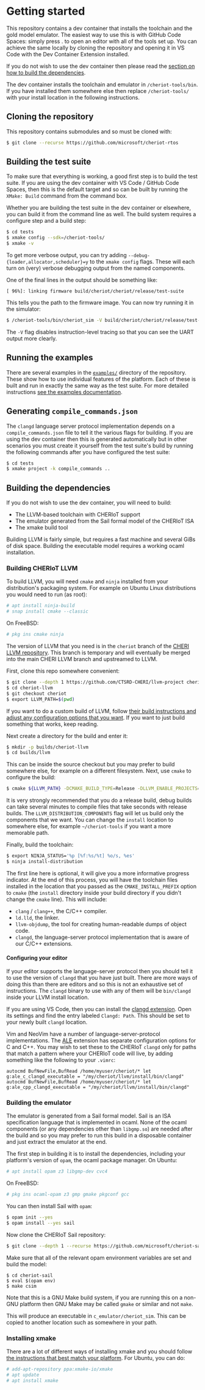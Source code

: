 Getting started
===============

This repository contains a dev container that installs the toolchain and the gold model emulator.
The easiest way to use this is with GitHub Code Spaces: simply press . to open an editor with all of the tools set up.
You can achieve the same locally by cloning the repository and opening it in VS Code with the Dev Container Extension installed.

If you do not wish to use the dev container then please read the [section on how to build the dependencies](#building-the-dependencies).

The dev container installs the toolchain and emulator in `/cheriot-tools/bin`.
If you have installed them somewhere else then replace `/cheriot-tools/` with your install location in the following instructions.

Cloning the repository
----------------------

This repository contains submodules and so must be cloned with:

```sh
$ git clone --recurse https://github.com/microsoft/cheriot-rtos
```

Building the test suite
-----------------------

To make sure that everything is working, a good first step is to build the test suite.
If you are using the dev container with VS Code / GitHub Code Spaces, then this is the default target and so can be built by running the `XMake: Build` command from the command box.

Whether you are building the test suite in the dev container or elsewhere, you can build it from the command line as well.
The build system requires a configure step and a build step:

```sh
$ cd tests
$ xmake config --sdk=/cheriot-tools/
$ xmake -v
```

To get more verbose output, you can try adding `--debug-{loader,allocator,scheduler}=y` to the `xmake config` flags.
These will each turn on (very) verbose debugging output from the named components.

One of the final lines in the output should be something like:

```
[ 96%]: linking firmware build/cheriot/cheriot/release/test-suite
```

This tells you the path to the firmware image.
You can now try running it in the simulator:

```sh
$ /cheriot-tools/bin/cheriot_sim -V build/cheriot/cheriot/release/test-suite
```

The `-V` flag disables instruction-level tracing so that you can see the UART output more clearly.

Running the examples
--------------------

There are several examples in the [`examples/`](../examples/) directory of the repository.
These show how to use individual features of the platform.
Each of these is built and run in exactly the same way as the test suite.
For more detailed instructions [see the examples documentation](../examples/README.md).

Generating `compile_commands.json`
----------------------------------

The `clangd` language server protocol implementation depends on a `compile_commands.json` file to tell it the various flags for building.
If you are using the dev container then this is generated automatically but in other scenarios you must create it yourself from the test suite's build by running the following commands after you have configured the test suite:

```sh
$ cd tests
$ xmake project -k compile_commands ..
```

Building the dependencies
-------------------------

If you do not wish to use the dev container, you will need to build:

 - The LLVM-based toolchain with CHERIoT support
 - The emulator generated from the Sail formal model of the CHERIoT ISA
 - The xmake build tool

Building LLVM is fairly simple, but requires a fast machine and several GiBs of disk space.
Building the executable model requires a working ocaml installation.

### Building CHERIoT LLVM

To build LLVM, you will need `cmake` and `ninja` installed from your distribution's packaging system.
For example on Ubuntu Linux distributions you would need to run (as root):

```sh
# apt install ninja-build
# snap install cmake --classic
```

On FreeBSD:

```sh
# pkg ins cmake ninja
```

The version of LLVM that you need is in the `cheriot` branch of the [CHERI LLVM repository](https://github.com/CTSRD-CHERI/llvm-project/tree/cheriot).
This branch is temporary and will eventually be merged into the main CHERI LLVM branch and upstreamed to LLVM.

First, clone this repo somewhere convenient:

```sh
$ git clone --depth 1 https://github.com/CTSRD-CHERI/llvm-project cheriot-llvm
$ cd cheriot-llvm
$ git checkout cheriot
$ export LLVM_PATH=$(pwd)
```

If you want to do a custom build of LLVM, follow [their build instructions and adjust any configuration options that you want](https://www.llvm.org/docs/CMake.html).
If you want to just build something that works, keep reading.

Next create a directory for the build and enter it:

```sh
$ mkdir -p builds/cheriot-llvm
$ cd builds/llvm
```

This can be inside the source checkout but you may prefer to build somewhere else, for example on a different filesystem.
Next, use `cmake` to configure the build:

```sh
$ cmake ${LLVM_PATH} -DCMAKE_BUILD_TYPE=Release -DLLVM_ENABLE_PROJECTS="clang;clang-tools-extra;lld" -   DCMAKE_INSTALL_PREFIX=install -DLLVM_ENABLE_UNWIND_TABLES=NO -DLLVM_ENABLE_LLD=ON -DLLVM_TARGETS_TO_BUILD=RISCV -       DLLVM_DISTRIBUTION_COMPONENTS="clang;clangd;lld;llvm-objdump" -G Ninja
```

It is very strongly recommended that you do a release build, debug builds can take several minutes to compile files that take seconds with release builds.
The `LLVM_DISTRIBUTION_COMPONENTS` flag will let us build only the components that we want.
You can change the `install` location to somewhere else, for example `~/cheriot-tools` if you want a more memorable path.

Finally, build the toolchain:

```sh
$ export NINJA_STATUS='%p [%f:%s/%t] %o/s, %es'
$ ninja install-distribution
```

The first line here is optional, it will give you a more informative progress indicator.
At the end of this process, you will have the toolchain files installed in the location that you passed as the `CMAKE_INSTALL_PREFIX` option to `cmake` (the `install` directory inside your build directory if you didn't change the `cmake` line).
This will include:

 - `clang` / `clang++`, the C/C++ compiler.
 - `ld.lld`, the linker.
 - `llvm-objdump`, the tool for creating human-readable dumps of object code.
 - `clangd`, the language-server protocol implementation that is aware of our C/C++ extensions.

#### Configuring your editor

If your editor supports the language-server protocol then you should tell it to use the version of `clangd` that you have just built.
There are more ways of doing this than there are editors and so this is not an exhaustive set of instructions.
The `clangd` binary to use with any of them will be `bin/clangd` inside your LLVM install location.

If you are using VS Code, then you can install the [clangd extension](https://github.com/clangd/vscode-clangd).
Open its settings and find the entry labeled `Clangd: Path`.
This should be set to your newly built `clangd` location.

Vim and NeoVim have a number of language-server-protocol implementations.
The [ALE](https://github.com/dense-analysis/ale) extension has separate configuration options for C and C++.
You may wish to set these to the CHERIoT `clangd` only for paths that match a pattern where your CHERIoT code will live, by adding something like the following to your `.vimrc`:

```vim
autocmd BufNewFile,BufRead /home/myuser/cheriot/* let g:ale_c_clangd_executable = "/my/cheriot/llvm/install/bin/clangd"
autocmd BufNewFile,BufRead /home/myuser/cheriot/* let g:ale_cpp_clangd_executable = "/my/cheriot/llvm/install/bin/clangd"
```

### Building the emulator

The emulator is generated from a Sail formal model.
Sail is an ISA specification language that is implemented in ocaml.
None of the ocaml components (or any dependencies other than `libgmp.so`) are needed after the build and so you may prefer to run this build in a disposable container and just extract the emulator at the end.

The first step in building it is to install the dependencies, including your platform's version of `opam`, the ocaml package manager.
On Ubuntu:

```sh
# apt install opam z3 libgmp-dev cvc4
```

On FreeBSD:

```sh
# pkg ins ocaml-opam z3 gmp gmake pkgconf gcc
```

You can then install Sail with `opam`:

```sh
$ opam init --yes
$ opam install --yes sail
```

Now clone the CHERIoT Sail repository:

```sh
$ git clone --depth 1 --recurse https://github.com/microsoft/cheriot-sail
```

Make sure that all of the relevant opam environment variables are set and build the model:

```
$ cd cheriot-sail
$ eval $(opam env)
$ make csim
```

Note that this is a GNU Make build system, if you are running this on a non-GNU platform then GNU Make may be called `gmake` or similar and not `make`.

This will produce an executable in `c_emulator/cheriot_sim`.
This can be copied to another location such as somewhere in your path.

### Installing xmake

There are a lot of different ways of installing xmake and you should follow [the instructions that best match your platform](https://xmake.io/#/getting_started?id=installation).
For Ubuntu, you can do:

```sh
# add-apt-repository ppa:xmake-io/xmake
# apt update
# apt install xmake
```

